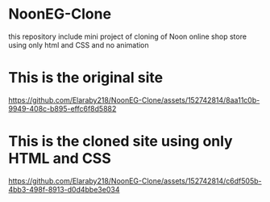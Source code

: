 # NoonEG-Clone
this repository include mini project of cloning of Noon online shop store using only html and CSS and no animation  

# This is the original site 
https://github.com/Elaraby218/NoonEG-Clone/assets/152742814/8aa11c0b-9949-408c-b895-effc6f8d5882


# This is the cloned site using only HTML and CSS
https://github.com/Elaraby218/NoonEG-Clone/assets/152742814/c6df505b-4bb3-498f-8913-d0d4bbe3e034

